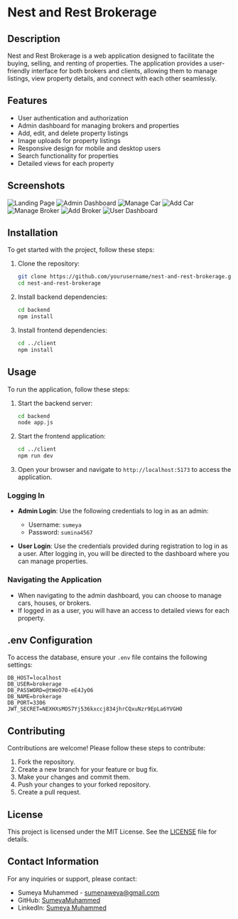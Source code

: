 # Nest and Rest Brokerage

## Description
Nest and Rest Brokerage is a web application designed to facilitate the buying, selling, and renting of properties. The application provides a user-friendly interface for both brokers and clients, allowing them to manage listings, view property details, and connect with each other seamlessly.

## Features
- User authentication and authorization
- Admin dashboard for managing brokers and properties
- Add, edit, and delete property listings
- Image uploads for property listings
- Responsive design for mobile and desktop users
- Search functionality for properties
- Detailed views for each property

## Screenshots
![Landing Page](Screenshots/landingPage.png)
![Admin Dashboard](Screenshots/adminDashboard.png)
![Manage Car](Screenshots/manageCar.png)
![Add Car](Screenshots/addCar.png)
![Manage Broker](Screenshots/manageBroker.png)
![Add Broker](Screenshots/addBroker.png)
![User Dashboard](Screenshots/userDashboard.png)

## Installation
To get started with the project, follow these steps:

1. Clone the repository:
   ```bash
   git clone https://github.com/yourusername/nest-and-rest-brokerage.git
   cd nest-and-rest-brokerage
   ```

2. Install backend dependencies:
   ```bash
   cd backend
   npm install
   ```

3. Install frontend dependencies:
   ```bash
   cd ../client
   npm install
   ```

## Usage
To run the application, follow these steps:

1. Start the backend server:
   ```bash
   cd backend
   node app.js
   ```

2. Start the frontend application:
   ```bash
   cd ../client
   npm run dev
   ```

3. Open your browser and navigate to `http://localhost:5173` to access the application.

### Logging In
- **Admin Login**: Use the following credentials to log in as an admin:
  - Username: `sumeya`
  - Password: `sumina4567`
  
- **User Login**: Use the credentials provided during registration to log in as a user. After logging in, you will be directed to the dashboard where you can manage properties.

### Navigating the Application
- When navigating to the admin dashboard, you can choose to manage cars, houses, or brokers.
- If logged in as a user, you will have an access to detailed views for each property.

## .env Configuration
To access the database, ensure your `.env` file contains the following settings:

```
DB_HOST=localhost
DB_USER=brokerage
DB_PASSWORD=@tWeO70-eE4JyO6
DB_NAME=brokerage
DB_PORT=3306
JWT_SECRET=NEXHXsMOS7Yj536kxccj834jhrCQxuNzr9EpLa6YVGHO
```

## Contributing
Contributions are welcome! Please follow these steps to contribute:

1. Fork the repository.
2. Create a new branch for your feature or bug fix.
3. Make your changes and commit them.
4. Push your changes to your forked repository.
5. Create a pull request.

## License
This project is licensed under the MIT License. See the [LICENSE](LICENSE) file for details.

## Contact Information
For any inquiries or support, please contact:
- Sumeya Muhammed - [sumenaweya@gmail.com](mailto:sumenaweya@gmail.com)
- GitHub: [SumeyaMuhammed](https://github.com/SumeyaMuhammed)
- LinkedIn: [Sumeya Muhammed](https://www.linkedin.com/in/sumeya-muhammed-a83168319/)

